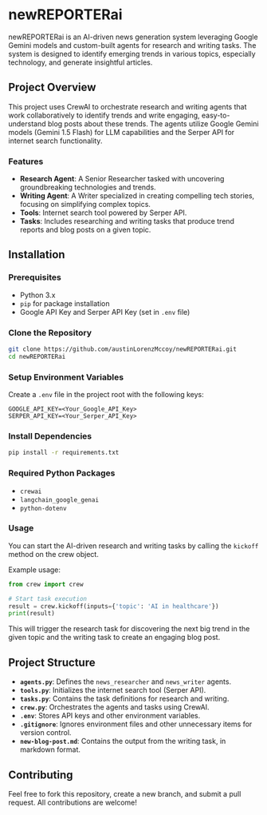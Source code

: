 # newREPORTERai

newREPORTERai is an AI-driven news generation system leveraging Google Gemini models and custom-built agents for research and writing tasks. The system is designed to identify emerging trends in various topics, especially technology, and generate insightful articles.

## Project Overview

This project uses CrewAI to orchestrate research and writing agents that work collaboratively to identify trends and write engaging, easy-to-understand blog posts about these trends. The agents utilize Google Gemini models (Gemini 1.5 Flash) for LLM capabilities and the Serper API for internet search functionality. 

### Features
- **Research Agent**: A Senior Researcher tasked with uncovering groundbreaking technologies and trends.
- **Writing Agent**: A Writer specialized in creating compelling tech stories, focusing on simplifying complex topics.
- **Tools**: Internet search tool powered by Serper API.
- **Tasks**: Includes researching and writing tasks that produce trend reports and blog posts on a given topic.

## Installation

### Prerequisites
- Python 3.x
- `pip` for package installation
- Google API Key and Serper API Key (set in `.env` file)

### Clone the Repository
```bash
git clone https://github.com/austinLorenzMccoy/newREPORTERai.git
cd newREPORTERai
```

### Setup Environment Variables

Create a `.env` file in the project root with the following keys:
```
GOOGLE_API_KEY=<Your_Google_API_Key>
SERPER_API_KEY=<Your_Serper_API_Key>
```

### Install Dependencies

```bash
pip install -r requirements.txt
```

### Required Python Packages
- `crewai`
- `langchain_google_genai`
- `python-dotenv`

### Usage

You can start the AI-driven research and writing tasks by calling the `kickoff` method on the crew object.

Example usage:
```python
from crew import crew

# Start task execution
result = crew.kickoff(inputs={'topic': 'AI in healthcare'})
print(result)
```

This will trigger the research task for discovering the next big trend in the given topic and the writing task to create an engaging blog post.

## Project Structure

- **`agents.py`**: Defines the `news_researcher` and `news_writer` agents.
- **`tools.py`**: Initializes the internet search tool (Serper API).
- **`tasks.py`**: Contains the task definitions for research and writing.
- **`crew.py`**: Orchestrates the agents and tasks using CrewAI.
- **`.env`**: Stores API keys and other environment variables.
- **`.gitignore`**: Ignores environment files and other unnecessary items for version control.
- **`new-blog-post.md`**: Contains the output from the writing task, in markdown format.

## Contributing

Feel free to fork this repository, create a new branch, and submit a pull request. All contributions are welcome!

